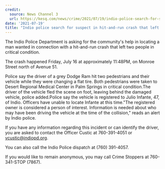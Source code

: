 ```yaml
---
credit:
  source: News Channel 3
  url: https://kesq.com/news/crime/2021/07/19/indio-police-search-for-suspect-in-hit-and-run-crash-that-left-two-people-in-critical-condition/
date: '2021-07-19'
title: "Indio police search for suspect in hit-and-run crash that left two people in critical condition"
---
```

The Indio Police Department is asking for the community's help in locating a man wanted in connection with a hit-and-run crash that left two people in critical condition.

The crash happened Friday, July 16 at approximately 11:48PM, on Monroe Street north of Avenue 51.

Police say the driver of a grey Dodge Ram hit two pedestrians and their vehicle while they were changing a flat tire. Both pedestrians were taken to Desert Regional Medical Center in Palm Springs in critical condition.The driver of the vehicle fled the scene on foot, leaving behind the damaged vehicle, police added.Police say the vehicle is registered to Julio Infante, 47, of Indio. Officers have unable to locate Infante at this time."The registered owner is considered a person of interest. Information is needed about who may have been driving the vehicle at the time of the collision," reads an alert by Indio police.

If you have any information regarding this incident or can identify the driver, you are asked to contact the Officer Custic at 760-391-4051 or vcustic@indiopd.org.

You can also call the Indio Police dispatch at (760) 391-4057.

If you would like to remain anonymous, you may call Crime Stoppers at 760-341-STOP (7867).
